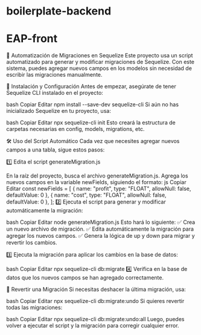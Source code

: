 # boilerplate-backend
# EAP-front

🚀 Automatización de Migraciones en Sequelize
Este proyecto usa un script automatizado para generar y modificar migraciones de Sequelize. Con este sistema, puedes agregar nuevos campos en los modelos sin necesidad de escribir las migraciones manualmente.

📌 Instalación y Configuración
Antes de empezar, asegúrate de tener Sequelize CLI instalado en el proyecto:

bash
Copiar
Editar
npm install --save-dev sequelize-cli
Si aún no has inicializado Sequelize en tu proyecto, usa:

bash
Copiar
Editar
npx sequelize-cli init
Esto creará la estructura de carpetas necesarias en config, models, migrations, etc.

🛠 Uso del Script Automático
Cada vez que necesites agregar nuevos campos a una tabla, sigue estos pasos:

1️⃣ Edita el script generateMigration.js

En la raíz del proyecto, busca el archivo generateMigration.js.
Agrega los nuevos campos en la variable newFields, siguiendo el formato:
js
Copiar
Editar
const newFields = [
  { name: "profit", type: "FLOAT", allowNull: false, defaultValue: 0 },
  { name: "cost", type: "FLOAT", allowNull: false, defaultValue: 0 },
];
2️⃣ Ejecuta el script para generar y modificar automáticamente la migración:

bash
Copiar
Editar
node generateMigration.js
Esto hará lo siguiente: ✅ Crea un nuevo archivo de migración.
✅ Edita automáticamente la migración para agregar los nuevos campos.
✅ Genera la lógica de up y down para migrar y revertir los cambios.

3️⃣ Ejecuta la migración para aplicar los cambios en la base de datos:

bash
Copiar
Editar
npx sequelize-cli db:migrate
4️⃣ Verifica en la base de datos que los nuevos campos se han agregado correctamente.

🔄 Revertir una Migración
Si necesitas deshacer la última migración, usa:

bash
Copiar
Editar
npx sequelize-cli db:migrate:undo
Si quieres revertir todas las migraciones:

bash
Copiar
Editar
npx sequelize-cli db:migrate:undo:all
Luego, puedes volver a ejecutar el script y la migración para corregir cualquier error.
